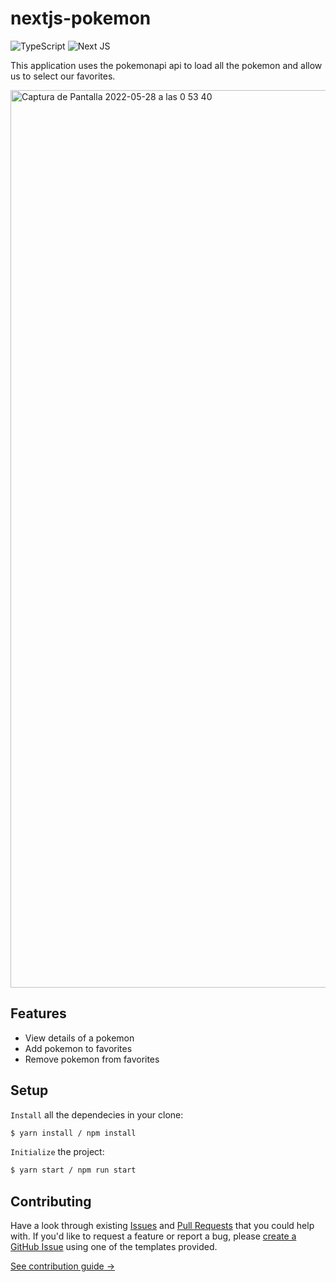# nextjs-pokemon

![TypeScript](https://img.shields.io/static/v1?style=for-the-badge&message=TypeScript&color=3178C6&logo=TypeScript&logoColor=FFFFFF&label=)
![Next JS](https://img.shields.io/badge/Next-black?style=for-the-badge&logo=next.js&logoColor=white)

This application uses the pokemonapi api to load all the pokemon and allow us to select our favorites.

<img width="1436" alt="Captura de Pantalla 2022-05-28 a las 0 53 40" src="https://user-images.githubusercontent.com/48188704/170798152-cf069424-e630-46f2-b3ab-469b2f125ebd.png">


## Features

- View details of a pokemon
- Add pokemon to favorites
- Remove pokemon from favorites

## Setup

`Install` all the dependecies in your clone:

```bash
$ yarn install / npm install
```

`Initialize` the project:

```bash
$ yarn start / npm run start
```

## Contributing

Have a look through existing [Issues](https://github.com/Rub4l1to/nextjs-pokemon/issues) and [Pull Requests](https://github.com/Rub4l1to/nextjs-pokemon/pulls) that you could help with. If you'd like to request a feature or report a bug, please [create a GitHub Issue](https://github.com/Rub4l1to/nextjs-pokemon/issues) using one of the templates provided.

[See contribution guide →](https://github.com/Rub4l1to/nextjs-pokemon/blob/main/CONTRIBUTING.md)
